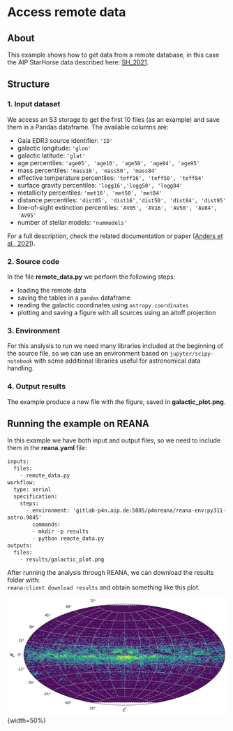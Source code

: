 # Access remote data
## About
This example shows how to get data from a remote database, in this case the AIP StarHorse data described here: [SH_2021](https://data.aip.de/projects/starhorse2021.html).

## Structure
### 1. Input dataset
We access an S3 storage to get the first 10 files (as an example) and save them in a Pandas dataframe. The available columns are:
- Gaia EDR3 source identifier: `'ID'`
- galactic longitude: `'glon'`
- galactic latitude: `'glat'`
- age percentiles: `'age05', 'age16', 'age50', 'age84', 'age95'`
- mass percentiles: `'mass16', 'mass50', 'mass84'`
- effective temperature percentiles: `'teff16', 'teff50', 'teff84'`
- surface gravity percentiles: `'logg16','logg50', 'logg84'`
- metallicity percentiles: `'met16', 'met50', 'met84'`
- distance percentiles: `'dist05', 'dist16','dist50', 'dist84', 'dist95'`
- line-of-sight extinction percentiles: `'AV05', 'AV16', 'AV50', 'AV84', 'AV95'`
-  number of stellar models: `'nummodels'`

For a full description, check the related documentation or paper ([Anders et al., 2021](https://arxiv.org/pdf/2111.01860.pdf)).

### 2. Source code
In the file **remote_data.py** we perform the following steps:
- loading the remote data
- saving the tables in a `pandas` dataframe
- reading the galactic coordinates using `astropy.coordinates`
- plotting and saving a figure with all sources using an aitoff projection

### 3. Environment
For this analysis to run we need many libraries included at the beginning of the source file, so we can use an environment based on `jupyter/scipy-notebook` with some additional libraries useful for astronomical data handling.

### 4. Output results
The example produce a new file with the figure, saved in **galactic_plot.png**.

## Running the example on REANA
In this example we have both input and output files, so we need to include them in the **reana.yaml** file:

```
inputs:
  files:
    - remote_data.py
workflow:
  type: serial
  specification:
    steps:
      - environment: 'gitlab-p4n.aip.de:5005/p4nreana/reana-env:py311-astro.9845'
        commands:
        - mkdir -p results
        - python remote_data.py
outputs:
  files:
    - results/galactic_plot.png

```

After running the analysis through REANA, we can download the results folder with:  
`reana-client download results` and obtain something like this plot.  

![](doc/gaia_sh.png){width=50%}
